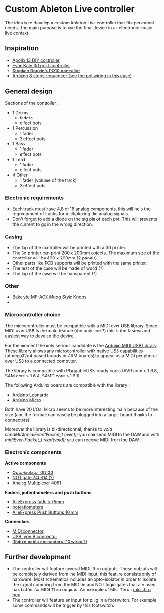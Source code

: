 # Custom Ableton Live controller

The idea is to develop a custom Ableton Live controller that fits personnal needs. The main purpose is to use the final device in an electronic music live context.

## Inspiration
* [Apollo 13 DIY controller](https://adamdzak.blogspot.de/2012/07/introducingapollo-13.html)
* [Evan Kale 3d print controller](https://www.youtube.com/watch?v=4sopfrr1830)
* [Stephen Bodzin's PO10 controller](https://www.youtube.com/watch?v=Hv_oF2ol_Ks&t=2316s)
* [Arduino 8 steps sequencer (see the pot wiring in this case)](https://www.youtube.com/watch?v=9oGlCfwCoCw)

## General design
Sections of the controller :
* 1 Drums
    * faders
    *  effect pots
* 1 Percussion
    * 1 fader
    * 3 effect pots
* 1 Bass
    * 1 fader
    * effect pots
* 1 Lead
    * 1 fader
    * effect pots
* 4 Other
    * 1 fader (volume of the track)
    * 3 effect pots

### Electronic requirements
* Each track must have 4,8 or 16 analog components. this will help the regroupment of tracks for multiplexing the analog signals.
* Don't forget to add a diode on the sig pin of each pot. This will prevents the current to go in the wrong direction.

### Casing
* The top of the controller will be printed with a 3d printer.
* The 3d printer can print 200 x 200mm objects. The maximum size of the controller will be 400 x 200mm (2 panels). 
* Other parts like PCB supports will be printed with the same printer.
* The rest of the case will be made of wood (?)
* The top of the case will be transparent (?)

### Other
* [Bakelyte MF-AOX _Moog Style_ Knobs](https://fr.aliexpress.com/item/5Pcs-MF-A01-MF-A02-MF-A03-MF-A04-MF-A05-Potentiometer-Knob-WH118-WX050-Rotary/32863008984.html?spm=a2g0w.search0104.3.131.2e8f79f9ArqRCu&ws_ab_test=searchweb0_0,searchweb201602_5_10320_10152_10321_10065_10151_10344_10068_5722815_10342_10547_10343_10340_10341_5722915_5722615_10696_10194_10084_10083_10618_10304_10307_10306_10302_5722715_5711215_10059_308_100031_10103_10624_10623_10622_5711315_5722515_10621_10620_10814_10815,searchweb201603_25,ppcSwitch_4&algo_expid=3713f69c-d8db-470e-818c-062a083249c2-19&algo_pvid=3713f69c-d8db-470e-818c-062a083249c2&priceBeautifyAB=0)
* 


### Microcontroller choice
The microcontroller must be compatible with a MIDI over USB library. Since MIDI over USB is the main feature (the only one ?) this is the fastest and easiest way to develop the device.

For the moment the only serious candidate is the [Arduino MIDI USB Library](https://www.arduino.cc/en/Reference/MIDIUSB). These library allows any microcontroller with native USB capabilities (atmega32u4 based boards or ARM boards) to appear as a MIDI peripheral over USB to a connected computer.

The library is compatible with PluggableUSB-ready cores (AVR core > 1.6.8, SAM core > 1.6.4, SAMD core > 1.6.1).

The following Arduino boards are compatible with the library :
* [Arduino Leonardo](https://www.arduino.cc/en/Main/Arduino_BoardLeonardo)
* [Arduino Micro](https://www.arduino.cc/en/pmwiki.php?n=Main/arduinoBoardMicro)

Both have 20 I/Os, Micro seems to be more interesting main because of the size (and the format: can easely be plugged into a larger board thanks to connectors).

Moreover the library is bi-directionnal, thanks to _void sendMIDI(midiEventPacket_t event);_ you can send MIDI to the DAW and with _midiEventPacket_t read(void);_ you can receive MIDI from the DAW.

### Electronic components

__Active components__
* [Opto-isolator 6N136](https://fr.aliexpress.com/item/10PCS-6N136-DIP8-DIP-photoelectric-coupler-new-and-original/32544590113.html?spm=a2g0w.search0204.3.35.6b9d3ea9XM8OFM&ws_ab_test=searchweb0_0,searchweb201602_5_10152_10065_10151_10344_10068_5722815_10342_10343_10340_10341_5722915_5722615_10696_10084_10083_10618_10305_10304_10307_10306_10302_5722715_5711215_10059_308_100031_10103_10624_10623_10622_5711315_5722515_10621_10620_10814_10815,searchweb201603_25,ppcSwitch_4_ppcChannel&algo_expid=cdf69f2d-b7dc-4eca-90dc-7539c82506eb-4&algo_pvid=cdf69f2d-b7dc-4eca-90dc-7539c82506eb&priceBeautifyAB=0)
* [NOT gate 74LS14 (?)](https://fr.aliexpress.com/item/in-stock-can-pay-SN74LS14N-74LS14N-74LS14-DIP14/32820697583.html?spm=a2g0w.search0204.3.51.7a8a6de0ihCEoc&ws_ab_test=searchweb0_0,searchweb201602_5_10152_10065_10151_10344_10068_5722815_10342_10343_10340_10341_5722915_5722615_10696_10084_10083_10618_10305_10304_10307_10306_10302_5722715_5711215_10059_308_100031_10103_10624_10623_10622_5711315_5722515_10621_10620_10814_10815,searchweb201603_25,ppcSwitch_4_ppcChannel&algo_expid=3365fb83-e542-4494-8d62-b7651955ce1d-7&algo_pvid=3365fb83-e542-4494-8d62-b7651955ce1d&priceBeautifyAB=0)
* [Analog Multiplexer 4051](https://fr.aliexpress.com/item/10PCS-LOT-CD4051BE-CD4051-4051BE-4051-DIP16/32837745800.html?spm=a2g0w.search0204.3.49.42a57b4663YuMU&ws_ab_test=searchweb0_0,searchweb201602_5_10152_10065_10151_10344_10068_5722815_10342_10343_10340_10341_5722915_5722615_10696_10084_10083_10618_10305_10304_10307_10306_10302_5722715_5711215_10059_308_100031_10103_10624_10623_10622_5711315_5722515_10621_10620_10814_10815,searchweb201603_25,ppcSwitch_4_ppcChannel&algo_expid=c11c592d-039d-4d0a-a1d9-42d6cc3b5ee0-7&algo_pvid=c11c592d-039d-4d0a-a1d9-42d6cc3b5ee0&priceBeautifyAB=0)

__Faders, potentiometers and push buttons__
* [AlieExpress faders 75mm](https://fr.aliexpress.com/item/5-Pcs-75-MM-Double-B10K-Original-B10KX2-Behringer-Pot-Mixer-Fader/32860718454.html?spm=a2g0w.search0204.3.8.5b3e293fKfCkXj&ws_ab_test=searchweb0_0,searchweb201602_5_10320_10152_10321_10065_10151_10344_10068_5722815_10342_10547_10343_10340_10341_5722915_5722615_10696_10194_10084_10083_10618_10304_10307_10306_10302_5722715_5711215_10059_308_100031_10103_10624_10623_10622_5711315_5722515_10621_10620_10814_10815,searchweb201603_1,ppcSwitch_5_ppcChannel&algo_expid=a4f2b774-d9a6-4d71-8f13-5fea60cd70fc-0&algo_pvid=a4f2b774-d9a6-4d71-8f13-5fea60cd70fc&transAbTest=ae803_1&priceBeautifyAB=0)
* [potentiometers](https://fr.aliexpress.com/item/Free-shipping-100pcs-15mm-20mm-WH148-1k-2k-5k-10k-20k-50k-100k-250k-500k-1M/1871247535.html?spm=a2g0w.search0204.3.2.31982bb2Zf5YHL&s=p&ws_ab_test=searchweb0_0%2Csearchweb201602_5_10152_10065_10151_10344_10068_5722815_10342_10343_10340_10341_5722915_5722615_10696_10084_10083_10618_10305_10304_10307_10306_10302_5722715_5711215_10059_308_100031_10103_10624_10623_10622_5711315_5722515_10621_10620_10814_10815%2Csearchweb201603_25%2CppcSwitch_4_ppcChannel&priceBeautifyAB=0)
* [AlieExpress Push Buttons 10 mm](https://fr.aliexpress.com/item/6pcs-self-reset-Push-Button-Switch-10mm-Self-Return-Momentary-Push-Button-Switch/32814986667.html?spm=a2g0w.search0204.3.237.330e1fdfPRSZHA&ws_ab_test=searchweb0_0,searchweb201602_5_10320_10152_10321_10065_10151_10344_10068_5722815_10342_10547_10343_10340_10341_5722915_5722615_10696_10194_10084_10083_10618_10304_10307_10306_10302_5722715_5711215_10059_308_100031_10103_10624_10623_10622_5711315_5722515_10621_10620_10814_10815,searchweb201603_1,ppcSwitch_5_ppcChannel&algo_expid=ddd49a58-e49d-4ea7-9a1c-c16a629be649-0&algo_pvid=ddd49a58-e49d-4ea7-9a1c-c16a629be649&transAbTest=ae803_1&priceBeautifyAB=0)

__Connectors__
* [MIDI connector](https://fr.aliexpress.com/item/20pcs-4P-5P-6P-7P-8P-DIN-S-Terminal-Connector-Midi-Cable-Lead-Audio-Plug-Female/32843864182.html?spm=a2g0w.search0104.3.71.1b6222dfTU29ua&ws_ab_test=searchweb0_0,searchweb201602_5_10320_10152_10321_10065_10151_10344_10068_5722815_10342_10547_10343_10340_10341_5722915_5722615_10696_10194_10084_10083_10618_10304_10307_10306_10302_5722715_5711215_10059_308_100031_10103_10624_10623_10622_5711315_5722515_10621_10620_10814_10815,searchweb201603_25,ppcSwitch_4&algo_expid=f8774b94-0b66-4360-afd0-9cbdfbefd872-10&algo_pvid=f8774b94-0b66-4360-afd0-9cbdfbefd872&priceBeautifyAB=0)
* [USB type B connector]()
* [Ribbon cable connectors (10 wires ?)]()

## Further development

* The controller will feature several MIDI Thru outputs. These outputs will be completely derived from the MIDI input, this feature consists only of hardware. Most schematics includes an opto-isolator in order to isolate the signal comming from the MIDI in and NOT logic gates that are used has buffer for MIDI Thru outputs. An exemple of Midi Thru : [midi thru box](https://moroccodave.com/2017/10/04/diy-midi-thru-box-version-2/)
* The controller will feature an input for plug in a footswitch. For exemple some commands will be trigger by this footswitch.
